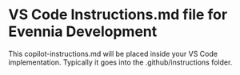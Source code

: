 # VS Code Instructions.md file for Evennia Development

This copilot-instructions.md will be placed inside your VS Code implementation. Typically it goes into the .github/instructions folder.
